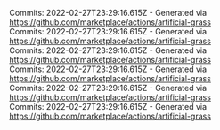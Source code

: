 Commits: 2022-02-27T23:29:16.615Z - Generated via https://github.com/marketplace/actions/artificial-grass
<br>
Commits: 2022-02-27T23:29:16.615Z - Generated via https://github.com/marketplace/actions/artificial-grass
<br>
Commits: 2022-02-27T23:29:16.615Z - Generated via https://github.com/marketplace/actions/artificial-grass
<br>
Commits: 2022-02-27T23:29:16.615Z - Generated via https://github.com/marketplace/actions/artificial-grass
<br>
Commits: 2022-02-27T23:29:16.615Z - Generated via https://github.com/marketplace/actions/artificial-grass
<br>
Commits: 2022-02-27T23:29:16.615Z - Generated via https://github.com/marketplace/actions/artificial-grass
<br>
